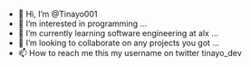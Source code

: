 - 👋 Hi, I’m @Tinayo001
- 👀 I’m interested in programming ...
- 🌱 I’m currently learning software engineering at alx ...
- 💞️ I’m looking to collaborate on any projects you got ...
- 📫 How to reach me this my username on twitter tinayo_dev

<!---
Tinayo001/Tinayo001 is a ✨ special ✨ repository because its `README.md` (this file) appears on your GitHub profile.
You can click the Preview link to take a look at your changes.
--->

